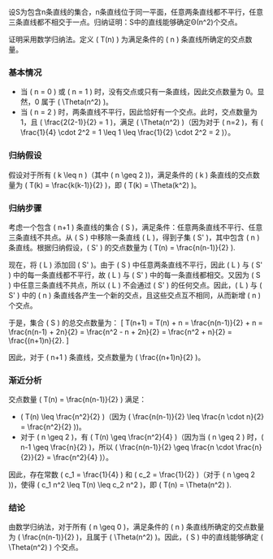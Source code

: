 设S为包含n条直线的集合，n条直线位于同一平面，任意两条直线都不平行，任意三条直线都不相交于一点。归纳证明：S中的直线能够确定Θ(n^2)个交点。

证明采用数学归纳法。定义 \( T(n) \) 为满足条件的 \( n \) 条直线所确定的交点数量。

### 基本情况
- 当 \( n = 0 \) 或 \( n = 1 \) 时，没有交点或只有一条直线，因此交点数量为 0。显然，0 属于 \( \Theta(n^2) \)。
- 当 \( n = 2 \) 时，两条直线不平行，因此恰好有一个交点。此时，交点数量为 1，且 \( \frac{2(2-1)}{2} = 1 \)，满足 \( \Theta(n^2) \)（因为对于 \( n=2 \)，有 \( \frac{1}{4} \cdot 2^2 = 1 \leq 1 \leq \frac{1}{2} \cdot 2^2 = 2 \)）。

### 归纳假设
假设对于所有 \( k \leq n \)（其中 \( n \geq 2 \))，满足条件的 \( k \) 条直线的交点数量为 \( T(k) = \frac{k(k-1)}{2} \)，即 \( T(k) = \Theta(k^2) \)。

### 归纳步骤
考虑一个包含 \( n+1 \) 条直线的集合 \( S \)，满足条件：任意两条直线不平行、任意三条直线不共点。从 \( S \) 中移除一条直线 \( L \)，得到子集 \( S' \)，其中包含 \( n \) 条直线。根据归纳假设，\( S' \) 的交点数量为 \( T(n) = \frac{n(n-1)}{2} \).

现在，将 \( L \) 添加回 \( S' \)。由于 \( S \) 中任意两条直线不平行，因此 \( L \) 与 \( S' \) 中的每一条直线都不平行，故 \( L \) 与 \( S' \) 中的每一条直线都相交。又因为 \( S \) 中任意三条直线不共点，所以 \( L \) 不会通过 \( S' \) 的任何交点。因此，\( L \) 与 \( S' \) 中的 \( n \) 条直线各产生一个新的交点，且这些交点互不相同，从而新增 \( n \) 个交点。

于是，集合 \( S \) 的总交点数量为：
\[
T(n+1) = T(n) + n = \frac{n(n-1)}{2} + n = \frac{n(n-1) + 2n}{2} = \frac{n^2 - n + 2n}{2} = \frac{n^2 + n}{2} = \frac{(n+1)n}{2}.
\]

因此，对于 \( n+1 \) 条直线，交点数量为 \( \frac{(n+1)n}{2} \)。

### 渐近分析
交点数量 \( T(n) = \frac{n(n-1)}{2} \) 满足：
- \( T(n) \leq \frac{n^2}{2} \)（因为 \( \frac{n(n-1)}{2} \leq \frac{n \cdot n}{2} = \frac{n^2}{2} \))。
- 对于 \( n \geq 2 \)，有 \( T(n) \geq \frac{n^2}{4} \)（因为当 \( n \geq 2 \) 时，\( n-1 \geq \frac{n}{2} \)，所以 \( \frac{n(n-1)}{2} \geq \frac{n \cdot \frac{n}{2}}{2} = \frac{n^2}{4} \)）。

因此，存在常数 \( c_1 = \frac{1}{4} \) 和 \( c_2 = \frac{1}{2} \)（对于 \( n \geq 2 \))，使得 \( c_1 n^2 \leq T(n) \leq c_2 n^2 \)，即 \( T(n) = \Theta(n^2) \).

### 结论
由数学归纳法，对于所有 \( n \geq 0 \)，满足条件的 \( n \) 条直线所确定的交点数量为 \( \frac{n(n-1)}{2} \)，且属于 \( \Theta(n^2) \)。因此，\( S \) 中的直线能够确定 \( \Theta(n^2) \) 个交点。
